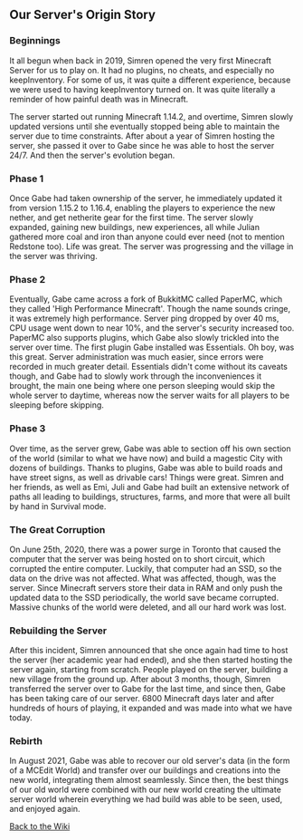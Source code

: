 <link rel="stylesheet" href="/MinecraftServer/assets/css/light-darkmode.css">

## Our Server's Origin Story

### Beginnings
It all begun when back in 2019, Simren opened the very first Minecraft Server for us to play on. It had no plugins, no cheats, and especially no keepInventory. For some of us, it was quite a different experience, because we were used to having keepInventory turned on. It was quite literally a reminder of how painful death was in Minecraft.  

The server started out running Minecraft 1.14.2, and overtime, Simren slowly updated versions until she eventually stopped being able to maintain the server due to time constraints. After about a year of Simren hosting the server, she passed it over to Gabe since he was able to host the server 24/7. And then the server's evolution began.

### Phase 1
Once Gabe had taken ownership of the server, he immediately updated it from version 1.15.2 to 1.16.4, enabling the players to experience the new nether, and get netherite gear for the first time. The server slowly expanded, gaining new buildings, new experiences, all while Julian gathered more coal and iron than anyone could ever need (not to mention Redstone too). Life was great. The server was progressing and the village in the server was thriving.

### Phase 2

Eventually, Gabe came across a fork of BukkitMC called PaperMC, which they called 'High Performance Minecraft'. Though the name sounds cringe, it was extremely high performance. Server ping dropped by over 40 ms, CPU usage went down to near 10%, and the server's security increased too. PaperMC also supports plugins, which Gabe also slowly trickled into the server over time. The first plugin Gabe installed was Essentials. Oh boy, was this great. Server administration was much easier, since errors were recorded in much greater detail. Essentials didn't come without its caveats though, and Gabe had to slowly work through the inconveniences it brought, the main one being where one person sleeping would skip the whole server to daytime, whereas now the server waits for all players to be sleeping before skipping.

### Phase 3

Over time, as the server grew, Gabe was able to section off his own section of the world (similar to what we have now) and build a magestic City with dozens of buildings. Thanks to plugins, Gabe was able to build roads and have street signs, as well as drivable cars! Things were great. Simren and her friends, as well as Emi, Juli and Gabe had built an extensive network of paths all leading to buildings, structures, farms, and more that were all built by hand in Survival mode.

### The Great Corruption
On June 25th, 2020, there was a power surge in Toronto that caused the computer that the server was being hosted on to short circuit, which corrupted the entire computer. Luckily, that computer had an SSD, so the data on the drive was not affected. What was affected, though, was the server. Since Minecraft servers store their data in RAM and only push the updated data to the SSD periodically, the world save became corrupted. Massive chunks of the world were deleted, and all our hard work was lost.

### Rebuilding the Server
After this incident, Simren announced that she once again had time to host the server (her academic year had ended), and she then started hosting the server again, starting from scratch. People played on the server, building a new village from the ground up. After about 3 months, though, Simren transferred the server over to Gabe for the last time, and since then, Gabe has been taking care of our server. 6800 Minecraft days later and after hundreds of hours of playing, it expanded and was made into what we have today.

### Rebirth
In August 2021, Gabe was able to recover our old server's data (in the form of a MCEdit World) and transfer over our buildings and creations into the new world, integrating them almost seamlessly. Since then, the best things of our old world were combined with our new world creating the ultimate server world wherein everything we had build was able to be seen, used, and enjoyed again.



[Back to the Wiki](/MinecraftServer)
